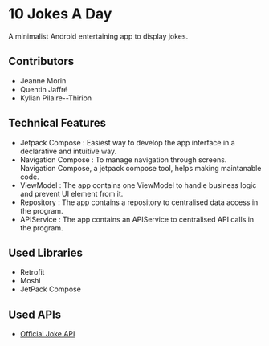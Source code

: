 # 10 Jokes A Day

A minimalist Android entertaining app to display jokes.

## Contributors 
- Jeanne Morin
- Quentin Jaffré
- Kylian Pilaire--Thirion

## Technical Features
- Jetpack Compose : Easiest way to develop the app interface in a declarative and intuitive way.
- Navigation Compose : To manage navigation through screens. Navigation Compose, a jetpack compose tool, helps making maintanable code.
- ViewModel : The app contains one ViewModel to handle business logic and prevent UI element from it.
- Repository : The app contains a repository to centralised data access in the program.
- APIService : The app contains an APIService to centralised API calls in the program.

## Used Libraries
- Retrofit
- Moshi
- JetPack Compose

## Used APIs
- [Official Joke API](https://official-joke-api.appspot.com/)